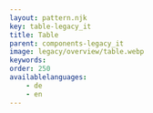 ```yaml
---
layout: pattern.njk
key: table-legacy_it
title: Table
parent: components-legacy_it
image: legacy/overview/table.webp
keywords: 
order: 250
availablelanguages: 
    - de
    - en
---
```


